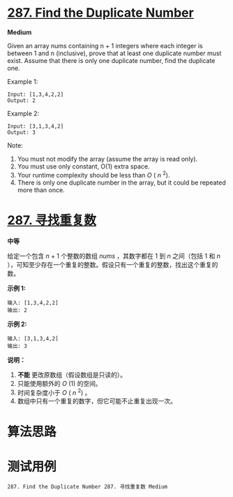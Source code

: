 # [287. Find the Duplicate Number][enTitle]

**Medium**

Given an array nums containing n + 1 integers where each integer is between 1 and n (inclusive), prove that at least one duplicate number must exist. Assume that there is only one duplicate number, find the duplicate one.

Example 1:

```
Input: [1,3,4,2,2]
Output: 2

```

Example 2:

```
Input: [3,1,3,4,2]
Output: 3
```

Note:

1. You must not modify the array (assume the array is read only). 
2. You must use only constant, O(1) extra space. 
3. Your runtime complexity should be less than  *O* ( *n* <sup>2</sup>). 
4. There is only one duplicate number in the array, but it could be repeated more than once.


# [287. 寻找重复数][cnTitle]

**中等**

给定一个包含  *n*  + 1 个整数的数组  *nums* ，其数字都在 1 到  *n* 之间（包括 1 和  *n* ），可知至少存在一个重复的整数。假设只有一个重复的整数，找出这个重复的数。

**示例 1:** 

```
输入: [1,3,4,2,2]
输出: 2

```

**示例 2:** 

```
输入: [3,1,3,4,2]
输出: 3

```

**说明：** 

1. **不能** 更改原数组（假设数组是只读的）。 
2. 只能使用额外的  *O* (1) 的空间。 
3. 时间复杂度小于  *O* ( *n* <sup>2</sup>) 。 
4. 数组中只有一个重复的数字，但它可能不止重复出现一次。




# 算法思路

# 测试用例
```
287. Find the Duplicate Number 287. 寻找重复数 Medium
```

[enTitle]: https://leetcode.com/problems/find-the-duplicate-number/
[cnTitle]: https://leetcode-cn.com/problems/find-the-duplicate-number/
